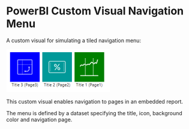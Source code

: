 # PowerBI Custom Visual Navigation Menu
A custom visual for simulating a tiled navigation menu:

![menu.png](menu.PNG)

This custom visual enables navigation to pages in an embedded report.

The menu is defined by a dataset specifying the title, icon, background color and navigation page.